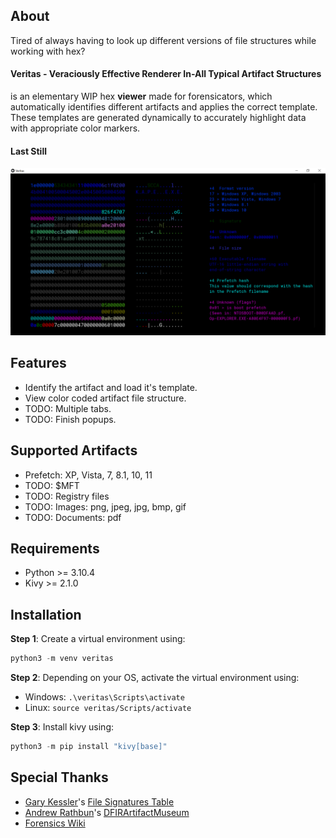 ## About
Tired of always having to look up different versions of file structures while working with hex?

#### Veritas - Veraciously Effective Renderer In-All Typical Artifact Structures
is an elementary WIP hex **viewer** made for forensicators, which automatically identifies different artifacts and applies the correct template. These templates are generated dynamically to accurately highlight data with appropriate color markers.

#### Last Still
![Screenshot.png](https://raw.githubusercontent.com/Nisarg12/Veritas/main/images/Screenshot.png)

## Features
* Identify the artifact and load it's template.
* View color coded artifact file structure.
* TODO: Multiple tabs.
* TODO: Finish popups.

## Supported Artifacts
* Prefetch: XP, Vista, 7, 8.1, 10, 11
* TODO: $MFT
* TODO: Registry files
* TODO: Images: png, jpeg, jpg, bmp, gif
* TODO: Documents: pdf

## Requirements
* Python >= 3.10.4
* Kivy >= 2.1.0

## Installation
**Step 1**: Create a virtual environment using:
```python
python3 -m venv veritas
```

**Step 2**: Depending on your OS, activate the virtual environment using:
* Windows: `.\veritas\Scripts\activate`
* Linux: `source veritas/Scripts/activate`

**Step 3**: Install kivy using:
```python
python3 -m pip install "kivy[base]"
```

## Special Thanks
* [Gary Kessler](https://www.linkedin.com/in/garykessler)'s [File Signatures Table](https://www.garykessler.net/library/file_sigs.html)
* [Andrew Rathbun](https://twitter.com/bunsofwrath12)'s [DFIRArtifactMuseum](https://github.com/AndrewRathbun/DFIRArtifactMuseum)
* [Forensics Wiki](https://forensicswiki.xyz/page/Main_Page)